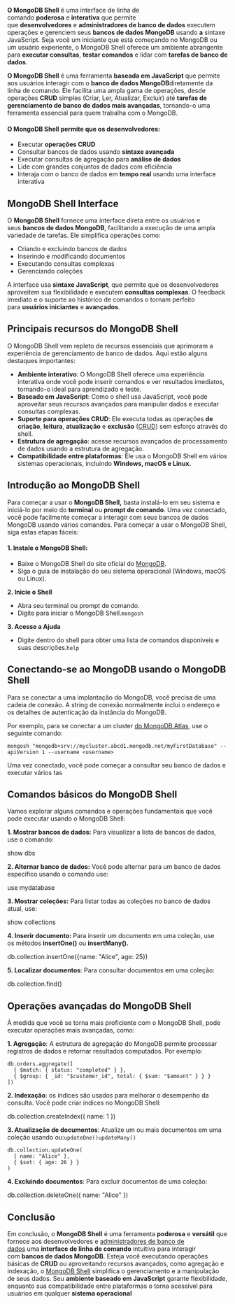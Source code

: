 **O MongoDB Shell** é uma interface de linha de comando **poderosa** e **interativa** que permite que **desenvolvedores** e **administradores de banco de dados** executem operações e gerenciem seus **bancos de dados MongoDB** usando **a** sintaxe JavaScript. Seja você um iniciante que está começando no MongoDB ou um usuário experiente, o MongoDB Shell oferece um ambiente abrangente para **executar consultas**, **testar comandos** e lidar com **tarefas de banco de dados**.

**O MongoDB Shell** é uma ferramenta **baseada em JavaScript** que permite aos usuários interagir com o **banco de dados MongoDB**diretamente da linha de comando. Ele facilita uma ampla gama de operações, desde operações **CRUD** simples (Criar, Ler, Atualizar, Excluir) até **tarefas de gerenciamento de banco de dados mais avançadas**, tornando-o uma ferramenta essencial para quem trabalha com o MongoDB.

#### O MongoDB Shell permite que os desenvolvedores:

- Executar **operações CRUD**
- Consultar bancos de dados usando **sintaxe avançada**
- Executar consultas de agregação para **análise de dados**
- Lide com grandes conjuntos de dados com eficiência
- Interaja com o banco de dados em **tempo real** usando uma interface interativa

## MongoDB Shell Interface

O **MongoDB Shell** fornece uma interface direta entre os usuários e seus **bancos de dados MongoDB**, facilitando a execução de uma ampla variedade de tarefas. Ele simplifica operações como:

- Criando e excluindo bancos de dados
- Inserindo e modificando documentos
- Executando consultas complexas
- Gerenciando coleções

A interface usa **sintaxe JavaScript**, que permite que os desenvolvedores aproveitem sua flexibilidade e executem **consultas complexas**. O feedback imediato e o suporte ao histórico de comandos o tornam perfeito para **usuários iniciantes** e **avançados**.

## Principais recursos do MongoDB Shell

O MongoDB Shell vem repleto de recursos essenciais que aprimoram a experiência de gerenciamento de banco de dados. Aqui estão alguns destaques importantes:

- **Ambiente interativo**: O MongoDB Shell oferece uma experiência interativa onde você pode inserir comandos e ver resultados imediatos, tornando-o ideal para aprendizado e teste.
- **Baseado em JavaScript**: Como o shell usa JavaScript, você pode aproveitar seus recursos avançados para manipular dados e executar consultas complexas.
- **Suporte para operações CRUD**: Ele executa todas as operações **de criação**, **leitura**, **atualização** e **exclusão** ([CRUD](https://www.geeksforgeeks.org/mongodb-crud-operations/)) sem esforço através do shell.
- **Estrutura de agregação**: acesse recursos avançados de processamento de dados usando a estrutura de agregação.
- **Compatibilidade entre plataformas**: Ele usa o MongoDB Shell em vários sistemas operacionais, incluindo **Windows, macOS e Linux.**

## Introdução ao MongoDB Shell

Para começar a usar o **MongoDB Shell,** basta instalá-lo em seu sistema e iniciá-lo por meio do **terminal** ou **prompt de comando**. Uma vez conectado, você pode facilmente começar a interagir com seus bancos de dados MongoDB usando vários comandos. Para começar a usar o MongoDB Shell, siga estas etapas fáceis:

#### **1. Instale o MongoDB Shell**:

- Baixe o MongoDB Shell do site oficial do [MongoDB](https://www.mongodb.com/try/download/shell).
- Siga o guia de instalação do seu sistema operacional (Windows, macOS ou Linux).

**2. Inicie o Shell**

- Abra seu terminal ou prompt de comando.
- Digite para iniciar o MongoDB Shell.`mongosh`

**3. Acesse a Ajuda**

- Digite dentro do shell para obter uma lista de comandos disponíveis e suas descrições.`help`

## Conectando-se ao MongoDB usando o MongoDB Shell

Para se conectar a uma implantação do MongoDB, você precisa de uma cadeia de conexão. A string de conexão normalmente inclui o endereço e os detalhes de autenticação da instância do MongoDB.

Por exemplo, para se conectar a um cluster [do MongoDB Atlas](https://www.geeksforgeeks.org/what-is-mongodb-atlas/), use o seguinte comando:

```
mongosh "mongodb+srv://mycluster.abcd1.mongodb.net/myFirstDatabase" --apiVersion 1 --username <username>
```

Uma vez conectado, você pode começar a consultar seu banco de dados e executar vários tas

## Comandos básicos do MongoDB Shell

Vamos explorar alguns comandos e operações fundamentais que você pode executar usando o MongoDB Shell:

**1. Mostrar bancos de dados:** Para visualizar a lista de bancos de dados, use o comando:

show dbs

**2. Alternar banco de dados:** Você pode alternar para um banco de dados específico usando o comando use:

use mydatabase

**3. Mostrar coleções:** Para listar todas as coleções no banco de dados atual, use:

show collections

**4. Inserir documento:** Para inserir um documento em uma coleção, use os métodos **insertOne()** ou **insertMany().**

db.collection.insertOne({name: "Alice", age: 25})

**5. Localizar documentos**: Para consultar documentos em uma coleção:

db.collection.find()

## Operações avançadas do MongoDB Shell

À medida que você se torna mais proficiente com o MongoDB Shell, pode executar operações mais avançadas, como:

**1. Agregação**: A estrutura de agregação do MongoDB permite processar registros de dados e retornar resultados computados. Por exemplo:

```
db.orders.aggregate([
  { $match: { status: "completed" } },
  { $group: { _id: "$customer_id", total: { $sum: "$amount" } } }
])
```

**2. Indexação**: os índices são usados para melhorar o desempenho da consulta. Você pode criar índices no MongoDB Shell:

db.collection.createIndex({ name: 1 })

**3. Atualização de documentos**: Atualize um ou mais documentos em uma coleção usando ou:`updateOne()updateMany()`

```
db.collection.updateOne(
  { name: "Alice" },
  { $set: { age: 26 } }
)
```

**4. Excluindo documentos**: Para excluir documentos de uma coleção:

db.collection.deleteOne({ name: "Alice" })

## Conclusão

Em conclusão, o **MongoDB Shell** é uma ferramenta **poderosa** e **versátil** que fornece aos desenvolvedores e [administradores de banco de dados](https://www.geeksforgeeks.org/dba-full-form/) uma **interface de linha de comando** intuitiva para interagir com **bancos de dados MongoDB**. Esteja você executando operações básicas de **CRUD** ou aproveitando recursos avançados, como agregação e indexação, o [MongoDB Shell](https://www.geeksforgeeks.org/mongodb-shell/) simplifica o gerenciamento e a manipulação de seus dados. Seu **ambiente baseado em JavaScript** garante flexibilidade, enquanto sua compatibilidade entre plataformas o torna acessível para usuários em qualquer **sistema operacional**